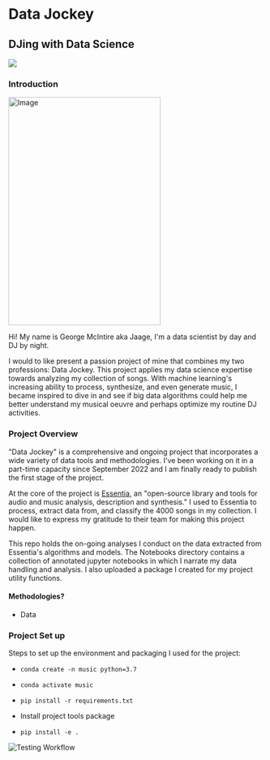 
# Data Jockey 
## DJing with Data Science

![](https://i.ibb.co/GM25ZpF/horizontal-logo.jpg)



### Introduction
<img src="https://i.ibb.co/zZSZNgr/3-A49-DEF8-F8-B7-4-B88-8-D05-06606392-F85-A.jpg" alt="Image" width="300" height="450">

Hi! My name is George McIntire aka Jaage, I'm a data scientist by day and DJ by night. 

I would to like present a passion project of mine that combines my two professions: Data Jockey. This project applies my data science expertise towards analyzing my collection of songs. With machine learning's increasing ability to process, synthesize, and even generate music, I became  inspired to dive in and see if big data algorithms could help me better understand my musical oeuvre and perhaps optimize my routine DJ activities.

### Project Overview

"Data Jockey" is a comprehensive and ongoing project that incorporates a wide variety of data tools and methodologies. I've been working on it in a part-time capacity since September 2022 and I am finally ready to publish the first stage of the project. 

At the core of the project is [Essentia](https://essentia.upf.edu/), an "open-source library and tools for audio and music analysis, description and synthesis." I used to Essentia to process, extract data from, and classify the 4000 songs in my collection. I would like to express my gratitude to their team  for making this project happen.

This repo holds the on-going analyses I conduct on the data extracted from Essentia's algorithms and models. The Notebooks directory contains a collection of annotated jupyter notebooks in which I narrate my data handling and analysis. I also uploaded a package I created for my project utility functions.

#### Methodologies?



 - Data

### Project Set up
Steps to set up the environment and packaging I used for the project:

- `conda create -n music python=3.7`

- `conda activate music`

- `pip install -r requirements.txt`

- Install project tools package

- `pip install -e .`


![Testing Workflow](https://github.com/github/docs/actions/workflows/main.yml/badge.svg)
